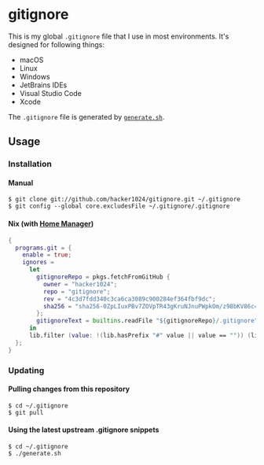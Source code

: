 # gitignore

This is my global `.gitignore` file that I use in most environments. It's designed for following things:

- macOS
- Linux
- Windows
- JetBrains IDEs
- Visual Studio Code
- Xcode

The `.gitignore` file is generated by [`generate.sh`](./generate.sh).

## Usage

### Installation

#### Manual

```
$ git clone git://github.com/hacker1024/gitignore.git ~/.gitignore
$ git config --global core.excludesFile ~/.gitignore/.gitignore
```

#### Nix (with [Home Manager](https://github.com/nix-community/home-manager))

```nix
{
  programs.git = {                                                                                                                                                                                               
    enable = true;
    ignores =
      let
        gitignoreRepo = pkgs.fetchFromGitHub {
          owner = "hacker1024";
          repo = "gitignore";
          rev = "4c3d7fdd340c3ca6ca3089c900284ef364fbf9dc";
          sha256 = "sha256-0ZpLIuxPBv7ZOVpTR43gKruNJnuPWpkOm/z98bKV86c=";
        };
        gitignoreText = builtins.readFile "${gitignoreRepo}/.gitignore";
      in
      lib.filter (value: !(lib.hasPrefix "#" value || value == "")) (lib.splitString "\n" gitignoreText);
  };
}
```

### Updating

#### Pulling changes from this repository

```
$ cd ~/.gitignore
$ git pull
```

#### Using the latest upstream .gitignore snippets

```
$ cd ~/.gitignore
$ ./generate.sh
```

